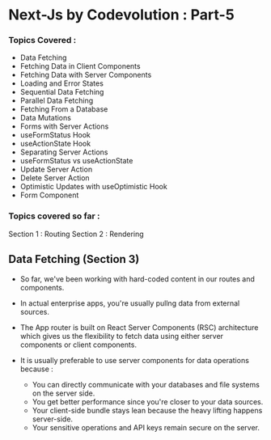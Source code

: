 # Next-Js by Codevolution : Part-5

### Topics Covered :

- Data Fetching
- Fetching Data in Client Components
- Fetching Data with Server Components
- Loading and Error States
- Sequential Data Fetching
- Parallel Data Fetching
- Fetching From a Database
- Data Mutations
- Forms with Server Actions
- useFormStatus Hook
- useActionState Hook
- Separating Server Actions
- useFormStatus vs useActionState
- Update Server Action
- Delete Server Action
- Optimistic Updates with useOptimistic Hook
- Form Component

### Topics covered so far :

Section 1 : Routing
Section 2 : Rendering

## Data Fetching (Section 3)

- So far, we've been working with hard-coded content in our routes and components.

- In actual enterprise apps, you're usually pullng data from external sources.

- The App router is built on React Server Components (RSC) architecture which gives us the flexibility to fetch data using either server components or client components.

- It is usually preferable to use server components for data operations because :

    - You can directly communicate with your databases and file systems on the server side.
    - You get better performance since you're closer to your data sources.
    - Your client-side bundle stays lean because the heavy lifting happens server-side.
    - Your sensitive operations and API keys remain secure on the server.